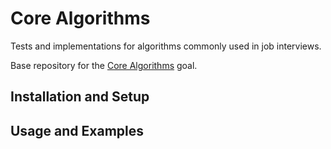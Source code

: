 # Core Algorithms

Tests and implementations for algorithms commonly used in job interviews.

Base repository for the [Core Algorithms](LINK) goal.

## Installation and Setup

## Usage and Examples
